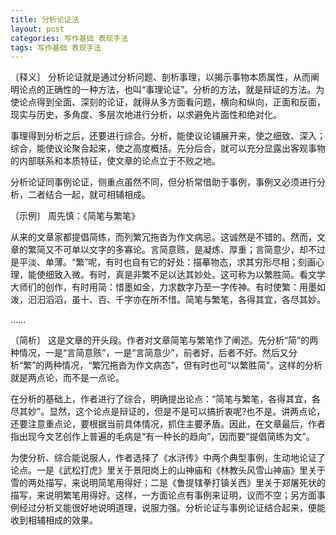 ```yaml
---
title: 分析论证法
layout: post
categories: 写作基础 表现手法
tags: 写作基础 表现手法
---
```


〔释义〕 分析论证就是通过分析问题、剖析事理，以揭示事物本质属性，从而阐明论点的正确性的一种方法，也叫“事理论证”。分析的方法，就是辩证的方法。为使论点得到全面、深刻的论证，就得从多方面看问题，横向和纵向，正面和反面，现实与历史，多角度、多层次地进行分析，以求避免片面性和绝对化。

事理得到分析之后，还要进行综合。分析，能使议论铺展开来，使之细致、深入；综合，能使议论聚合起来，使之高度概括。先分后合，就可以充分显露出客观事物的内部联系和本质特征，使文章的论点立于不败之地。

分析论证同事例论证，侧重点虽然不同，但分析常借助于事例，事例又必须进行分析，二者结合一起，就可相辅相成。

〔示例〕 周先慎：《简笔与繁笔》

从来的文章家都提倡简练，而列繁冗拖沓为作文病忌。这诚然是不错的。然而，文章的繁简又不可单以文字的多寡论。言简意赅，是凝炼、厚重；言简意少，却不过是平淡、单薄。“繁”呢，有时也自有它的好处：描摹物态，求其穷形尽相；刻画心理，能使细致入微。有时，真是非繁不足以达其妙处。这可称为以繁胜简。看文学大师们的创作，有时用简：惜墨如金，力求数字乃至一字传神。有时使繁：用墨如泼，汩汩滔滔，虽十、百、千字亦在所不惜。简笔与繁笔，各得其宜，各尽其妙。

……

〔简析〕 这是文章的开头段。作者对文章简笔与繁笔作了阐述。先分析“简”的两种情况，一是“言简意赅”，一是“言简意少”，前者好，后者不好。然后又分析“繁”的两种情况，“繁冗拖沓为作文病态”，但有时也可“以繁胜简”。这样的分析就是两点论，而不是一点论。

在分析的基础上，作者进行了综合，明确提出论点：“简笔与繁笔，各得其宜，各尽其妙”。显然，这个论点是辩证的，但是不是可以搞折衷呢?也不是。讲两点论，还要注意重点论，要根据当前具体情况，抓住主要矛盾。因此，在文章最后，作者指出现今文艺创作上普遍的毛病是“有一种长的趋向”，因而要“提倡简练为文”。

为使分析、综合能说服人，作者选择了《水浒传》中两个典型事例，生动地论证了论点。一是《武松打虎》里关于景阳岗上的山神庙和《林教头风雪山神庙》里关于雪的两处描写，来说明简笔用得好；二是《鲁提辖拳打镇关西》里关于郑屠死状的描写，来说明繁笔用得好。这样，一方面论点有事例来证明，议而不空；另方面事例经过分析又能很好地说明道理，说服力强。分析论证与事例论证结合起来，便能收到相辅相成的效果。 